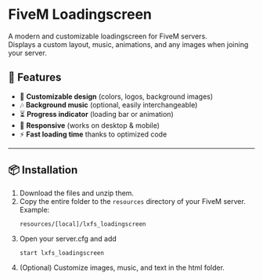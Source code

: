 # FiveM Loadingscreen

A modern and customizable loadingscreen for FiveM servers.  
Displays a custom layout, music, animations, and any images when joining your server.

## 📂 Features
- 🎨 **Customizable design** (colors, logos, background images)
- 🎶 **Background music** (optional, easily interchangeable)
- ⏳ **Progress indicator** (loading bar or animation)
- 📱 **Responsive** (works on desktop & mobile)
- ⚡ **Fast loading time** thanks to optimized code

---

## 📦 Installation

1. Download the files and unzip them.
2. Copy the entire folder to the `resources` directory of your FiveM server.  
   Example:
   ```plaintext
   resources/[local]/lxfs_loadingscreen
3. Open your server.cfg and add
   ```plaintext
   start lxfs_loadingscreen
4. (Optional) Customize images, music, and text in the html folder.
